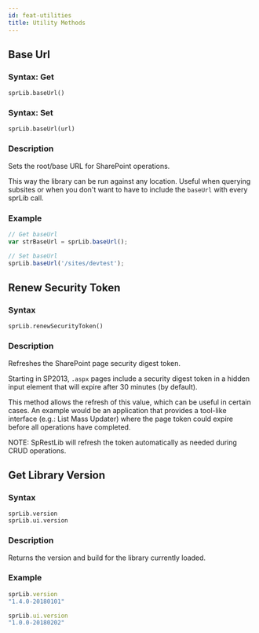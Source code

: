 ```yaml
---
id: feat-utilities
title: Utility Methods
---
```

## Base Url

### Syntax: Get
`sprLib.baseUrl()`

### Syntax: Set
`sprLib.baseUrl(url)`

### Description
Sets the root/base URL for SharePoint operations.

This way the library can be run against any location.  Useful when querying subsites or when you don't want to have to
include the `baseUrl` with every sprLib call.

### Example
```javascript
// Get baseUrl
var strBaseUrl = sprLib.baseUrl();

// Set baseUrl
sprLib.baseUrl('/sites/devtest');
```



## Renew Security Token

### Syntax
`sprLib.renewSecurityToken()`

### Description
Refreshes the SharePoint page security digest token.  

Starting in SP2013, `.aspx` pages include a security digest token in a hidden input element that will expire
after 30 minutes (by default).

This method allows the refresh of this value, which can be useful in certain cases.  An example would
be an application that provides a tool-like interface (e.g.: List Mass Updater) where the page token could
expire before all operations have completed.

NOTE: SpRestLib will refresh the token automatically as needed during CRUD operations.



## Get Library Version

### Syntax
`sprLib.version`  
`sprLib.ui.version`

### Description
Returns the version and build for the library currently loaded.

### Example
```javascript
sprLib.version
"1.4.0-20180101"

sprLib.ui.version
"1.0.0-20180202"
```
